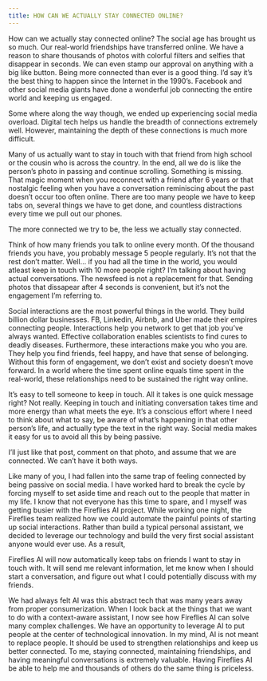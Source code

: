```yaml
---
title: HOW CAN WE ACTUALLY STAY CONNECTED ONLINE?
---
```


How can we actually stay connected online?
The social age has brought us so much. Our real-world friendships have transferred online. We have a reason to share thousands of photos with colorful filters and selfies that disappear in seconds. We can even stamp our approval on anything with a big like button. Being more connected than ever is a good thing. I’d say it’s the best thing to happen since the Internet in the 1990’s. Facebook and other social media giants have done a wonderful job connecting the entire world and keeping us engaged.

Some where along the way though, we ended up experiencing social media overload. Digital tech helps us handle the breadth of connections extremely well. However, maintaining the depth of these connections is much more difficult.

Many of us actually want to stay in touch with that friend from high school or the cousin who is across the country. In the end, all we do is like the person’s photo in passing and continue scrolling. Something is missing. That magic moment when you reconnect with a friend after 6 years or that nostalgic feeling when you have a conversation reminiscing about the past doesn’t occur too often online. There are too many people we have to keep tabs on, several things we have to get done, and countless distractions every time we pull out our phones.

The more connected we try to be, the less we actually stay connected.

Think of how many friends you talk to online every month. Of the thousand friends you have, you probably message 5 people regularly. It’s not that the rest don’t matter. Well… if you had all the time in the world, you would atleast keep in touch with 10 more people right?
I’m talking about having actual conversations. The newsfeed is not a replacement for that. Sending photos that dissapear after 4 seconds is convenient, but it’s not the engagement I’m referring to.

Social interactions are the most powerful things in the world. They build billion dollar businesses. FB, Linkedin, Airbnb, and Uber made their empires connecting people. Interactions help you network to get that job you’ve always wanted. Effective collaboration enables scientists to find cures to deadly diseases. Furthermore, these interactions make you who you are. They help you find friends, feel happy, and have that sense of belonging. Without this form of engagement, we don’t exist and society doesn’t move forward. In a world where the time spent online equals time spent in the real-world, these relationships need to be sustained the right way online.

It’s easy to tell someone to keep in touch. All it takes is one quick message right? Not really. Keeping in touch and initiating conversation takes time and more energy than what meets the eye. It’s a conscious effort where I need to think about what to say, be aware of what’s happening in that other person’s life, and actually type the text in the right way. Social media makes it easy for us to avoid all this by being passive.

I’ll just like that post, comment on that photo, and assume that we are connected. We can’t have it both ways.

Like many of you, I had fallen into the same trap of feeling connected by being passive on social media. I have worked hard to break the cycle by forcing myself to set aside time and reach out to the people that matter in my life. I know that not everyone has this time to spare, and I myself was getting busier with the Fireflies AI project. While working one night, the Fireflies team realized how we could automate the painful points of starting up social interactions. Rather than build a typical personal assistant, we decided to leverage our technology and build the very first social assistant anyone would ever use. As a result,

Fireflies AI will now automatically keep tabs on friends I want to stay in touch with. It will send me relevant information, let me know when I should start a conversation, and figure out what I could potentially discuss with my friends.

We had always felt AI was this abstract tech that was many years away from proper consumerization. When I look back at the things that we want to do with a context-aware assistant, I now see how Fireflies AI can solve many complex challenges. We have an opportunity to leverage AI to put people at the center of technological innovation. In my mind, AI is not meant to replace people. It should be used to strengthen relationships and keep us better connected. To me, staying connected, maintaining friendships, and having meaningful conversations is extremely valuable. Having Fireflies AI be able to help me and thousands of others do the same thing is priceless.

